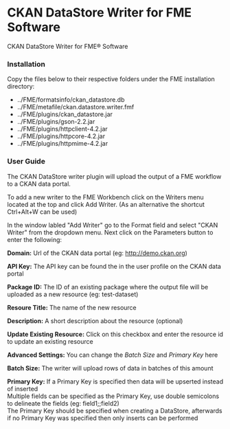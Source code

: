 # CKAN DataStore Writer for FME Software
CKAN DataStore Writer for FME® Software


### Installation

Copy the files below to their respective folders under the FME installation directory:
- ../FME/formatsinfo/ckan\_datastore.db
- ../FME/metafile/ckan.datastore.writer.fmf
- ../FME/plugins/ckan\_datastore.jar
- ../FME/plugins/gson-2.2.jar
- ../FME/plugins/httpclient-4.2.jar
- ../FME/plugins/httpcore-4.2.jar
- ../FME/plugins/httpmime-4.2.jar


### User Guide

The CKAN DataStore writer plugin will upload the output of a FME workflow to a CKAN data portal.

To add a new writer to the FME Workbench click on the Writers menu located at the top and click Add Writer.
(As an alternative the shortcut Ctrl+Alt+W can be used)

In the window labled "Add Writer" go to the Format field and select "CKAN Writer" from the dropdown menu.
Next click on the Parameters button to enter the following:

**Domain:** Url of the CKAN data portal (eg: http://demo.ckan.org)

**API Key:** The API key can be found the in the user profile on the CKAN data portal

**Package ID:** The ID of an existing package where the output file will be uploaded as a new resource (eg: test-dataset)

**Resoure Title:** The name of the new resource

**Description:** A short description about the resource (optional)

**Update Existing Resource:** Click on this checkbox and enter the resource id to update an existing resource

**Advanced Settings:** You can change the _Batch Size_ and _Primary Key_ here

**Batch Size:** The writer will upload rows of data in batches of this amount

**Primary Key:** If a Primary Key is specified then data will be upserted instead of inserted  
	Multiple fields can be specified as the Primary Key, use double semicolons to delineate the fields (eg: field1;;field2)  
	The Primary Key should be specified when creating a DataStore, afterwards if no Primary Key was specified then only inserts can be performed

